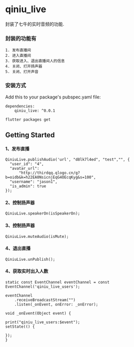 # qiniu_live

封装了七牛的实时音频的功能.

### 封装的功能有

	1. 发布直播间
	2. 进入直播间
	3. 获取进入、退出直播间人的信息
	4. 关闭、打开扬声器
	5. 关闭、打开声音

### 安装方式
Add this to your package's pubspec.yaml file:

	dependencies:
		qiniu_live: ^0.0.1
		  
	flutter packages get
	
## Getting Started


#### 1、发布直播
    QiniuLive.publishAudio('url', "d8lk7l4ed", "test","", {
      "user_id": "4",
      "avatar_url":
          "http://thirdqq.qlogo.cn/g?b=oidb&k=h22EA0NsicnjEqG4OEcqKyg&s=100",
      "username": "jason1",
      "is_admin": true
    });
    
#### 2、控制扬声器
    QiniuLive.speakerOn(isSpeakerOn);


#### 3、控制扬声器
    QiniuLive.muteAudio(isMute);

#### 4、退出直播
    QiniuLive.unPublish();

#### 4、获取实时出入人数

    static const EventChannel eventChannel = const EventChannel('qiniu_live_users');

    eventChannel
        .receiveBroadcastStream("")
        .listen(_onEvent, onError: _onError);
        
    void _onEvent(Object event) {

    print("qiniu_live_users:$event");
    setState(() {

    });
    }